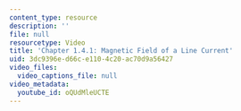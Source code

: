 ```yaml
---
content_type: resource
description: ''
file: null
resourcetype: Video
title: 'Chapter 1.4.1: Magnetic Field of a Line Current'
uid: 3dc9396e-d66c-e110-4c20-ac70d9a56427
video_files:
  video_captions_file: null
video_metadata:
  youtube_id: oQUdMleUCTE
---
```

